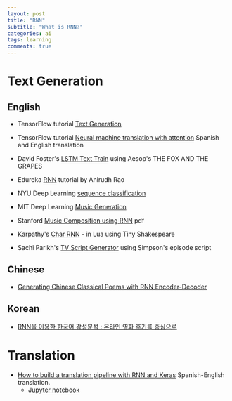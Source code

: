 ```yaml
---
layout: post
title: "RNN"
subtitle: "What is RNN?"
categories: ai
tags: learning
comments: true
---
```

# Text Generation
## English
* TensorFlow tutorial [Text Generation](https://www.tensorflow.org/tutorials/text/text_generation)
* TensorFlow tutorial [Neural machine translation with attention](https://www.tensorflow.org/tutorials/text/nmt_with_attention)
Spanish and English translation

* David Foster's [LSTM Text Train](https://github.com/davidADSP/GDL_code/blob/master/06_01_lstm_text_train.ipynb)
using Aesop's THE FOX AND THE GRAPES

* Edureka [RNN](https://www.edureka.co/blog/recurrent-neural-networks/) tutorial by Anirudh Rao

* NYU Deep Learning [sequence classification](https://github.com/Atcold/pytorch-Deep-Learning/blob/master/08-seq_classification.ipynb)

* MIT Deep Learning [Music Generation](https://github.com/aamini/introtodeeplearning/blob/master/lab1/Part2_Music_Generation.ipynb)

* Stanford [Music Composition using RNN](https://web.stanford.edu/class/archive/cs/cs224n/cs224n.1174/reports/2762076.pdf) pdf

* Karpathy's [Char RNN](https://github.com/karpathy/char-rnn/blob/master/train.lua) - in Lua
using Tiny Shakespeare

* Sachi Parikh's [TV Script Generator](https://github.com/parikhsachi/RNN-TV-script-generator/tree/master/tv-script-generation)
using Simpson's episode script

## Chinese
* [Generating Chinese Classical Poems with RNN Encoder-Decoder ](https://arxiv.org/pdf/1604.01537.pdf)

## Korean
* [RNN을 이용한 한국어 감성분석 : 온라인 영화 후기를 중심으로](http://www.riss.kr/search/detail/DetailView.do?p_mat_type=be54d9b8bc7cdb09&control_no=51909e84bd4b8282ffe0bdc3ef48d419&outLink=K)

# Translation
* [How to build a translation pipeline with RNN and Keras](https://towardsdatascience.com/how-to-build-a-translation-pipeline-with-rnn-and-keras-57c1cf4a8a7)
Spanish-English translation.
  * [Jupyter notebook](https://github.com/NechuBM/rnn_tutorial/blob/feature/simple-rnn/tutorials/simple_rnn/TranslationPipeline.ipynb)